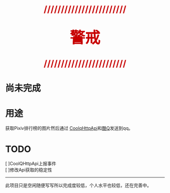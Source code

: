 # <font color="#C80000"><center>**////////////////////////**</center></font><br/><font color="#C80000" size="32"><center>**警戒**</center></font><br/><font color="#C80000"><center>**////////////////////////**</center></font>
# 尚未完成
# 用途
获取Pixiv排行榜的图片然后通过
[CoolqHttpApi](https://github.com/richardchien/coolq-http-api)和[酷Q](https://cqp.cc/)发送到qq。

# TODO
[ ]CoolQHttpApi上报事件<br/>
[ ]修改Api获取的稳定性

--------
此项目只是空闲随便写写所以完成度较低，个人水平也较低，还在完善中。




